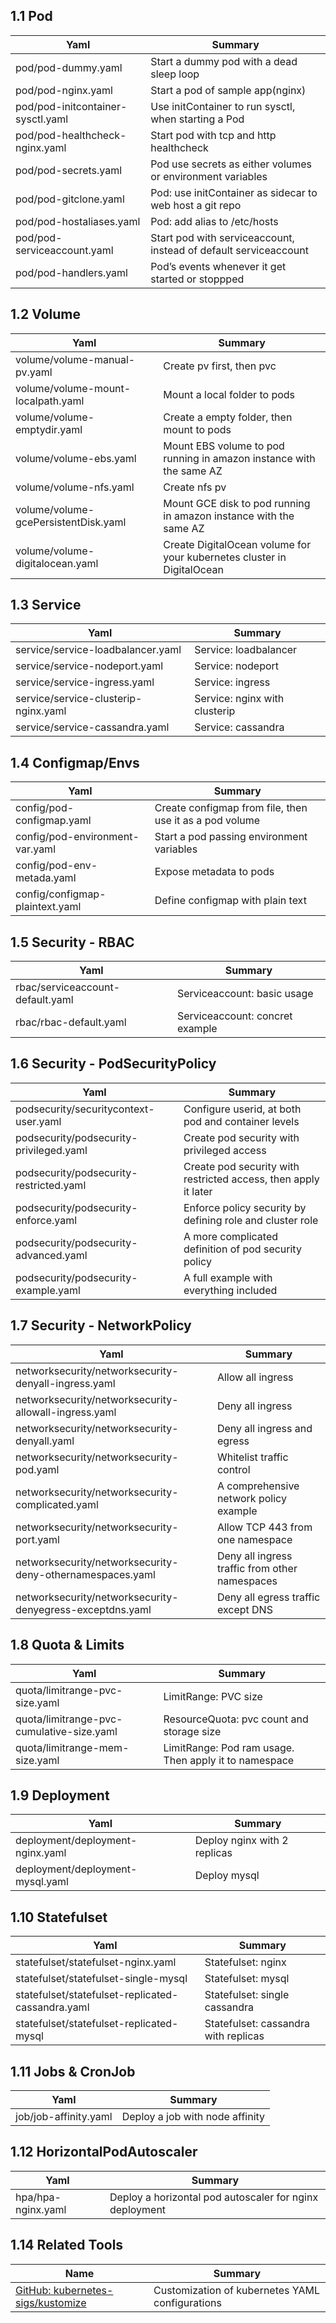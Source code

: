 ## 1.1 Pod

| Yaml                                                         | Summary                                                      |
| ------------------------------------------------------------ | ------------------------------------------------------------ |
| pod/pod-dummy.yaml| Start a dummy pod with a dead sleep loop                     |
| pod/pod-nginx.yaml | Start a pod of sample app(nginx)                             |
| pod/pod-initcontainer-sysctl.yaml | Use initContainer to run sysctl, when starting a Pod         |
| pod/pod-healthcheck-nginx.yaml | Start pod with tcp and http healthcheck                      |
| pod/pod-secrets.yaml | Pod use secrets as either volumes or environment variables   |
| pod/pod-gitclone.yaml | Pod: use initContainer as sidecar to web host a git repo     |
| pod/pod-hostaliases.yaml | Pod: add alias to /etc/hosts                                 |
| pod/pod-serviceaccount.yaml | Start pod with serviceaccount, instead of default serviceaccount |
| pod/pod-handlers.yaml | Pod’s events whenever it get started or stoppped             |

## 1.2 Volume

| Yaml                                                         | Summary                                                      |
| ------------------------------------------------------------ | ------------------------------------------------------------ |
| volume/volume-manual-pv.yaml | Create pv first, then pvc                                    |
| volume/volume-mount-localpath.yaml | Mount a local folder to pods                                 |
| volume/volume-emptydir.yaml | Create a empty folder, then mount to pods                    |
| volume/volume-ebs.yaml | Mount EBS volume to pod running in amazon instance with the same AZ |
| volume/volume-nfs.yaml | Create nfs pv                                                |
| volume/volume-gcePersistentDisk.yaml | Mount GCE disk to pod running in amazon instance with the same AZ |
| volume/volume-digitalocean.yaml | Create DigitalOcean volume for your kubernetes cluster in DigitalOcean |

## 1.3 Service

| Yaml                                                         | Summary                                                      |
| ------------------------------------------------------------ | ------------------------------------------------------------ |
| service/service-loadbalancer.yaml | Service: loadbalancer                                        |
| service/service-nodeport.yaml | Service: nodeport                                            |
| service/service-ingress.yaml | Service: ingress                                             |
| service/service-clusterip-nginx.yaml | Service: nginx with clusterip                                |
| service/service-cassandra.yaml | Service: cassandra                                           |

## 1.4 Configmap/Envs

| Yaml                                                         | Summary                                                 |
| ------------------------------------------------------------ | ------------------------------------------------------- |
| config/pod-configmap.yaml | Create configmap from file, then use it as a pod volume |
| config/pod-environment-var.yaml | Start a pod passing environment variables               |
| config/pod-env-metada.yaml | Expose metadata to pods                                 |
| config/configmap-plaintext.yaml | Define configmap with plain text                        |

## 1.5 Security - RBAC

| Yaml                                                         | Summary                                                      |
| ------------------------------------------------------------ | ------------------------------------------------------------ |
| rbac/serviceaccount-default.yaml | Serviceaccount: basic usage                                  |
| rbac/rbac-default.yaml | Serviceaccount: concret example                              |

## 1.6 Security - PodSecurityPolicy

| Yaml                                                         | Summary                                                      |
| ------------------------------------------------------------ | ------------------------------------------------------------ |
| podsecurity/securitycontext-user.yaml | Configure userid, at both pod and container levels           |
| podsecurity/podsecurity-privileged.yaml | Create pod security with privileged access                   |
| podsecurity/podsecurity-restricted.yaml | Create pod security with restricted access, then apply it later |
| podsecurity/podsecurity-enforce.yaml | Enforce policy security by defining role and cluster role    |
| podsecurity/podsecurity-advanced.yaml | A more complicated definition of pod security policy         |
| podsecurity/podsecurity-example.yaml | A full example with everything included                      |


## 1.7 Security - NetworkPolicy

| Yaml                                                         | Summary                                                      |
| ------------------------------------------------------------ | ------------------------------------------------------------ |
| networksecurity/networksecurity-denyall-ingress.yaml | Allow all ingress                                            |
| networksecurity/networksecurity-allowall-ingress.yaml | Deny all ingress                                             |
| networksecurity/networksecurity-denyall.yaml | Deny all ingress and egress                                  |
| networksecurity/networksecurity-pod.yaml | Whitelist traffic control                                    |
| networksecurity/networksecurity-complicated.yaml | A comprehensive network policy example                       |
| networksecurity/networksecurity-port.yaml | Allow TCP 443 from one namespace                             |
| networksecurity/networksecurity-deny-othernamespaces.yaml | Deny all ingress traffic from other namespaces               |
| networksecurity/networksecurity-denyegress-exceptdns.yaml | Deny all egress traffic except DNS                           |

## 1.8 Quota & Limits

| Yaml                                                         | Summary                                                      |
| ------------------------------------------------------------ | ------------------------------------------------------------ |
| quota/limitrange-pvc-size.yaml | LimitRange: PVC size                                         |
| quota/limitrange-pvc-cumulative-size.yaml | ResourceQuota: pvc count and storage size                    |
| quota/limitrange-mem-size.yaml | LimitRange: Pod ram usage. Then apply it to namespace        |

## 1.9 Deployment

| Yaml                                                         | Summary                                                      |
| ------------------------------------------------------------ | ------------------------------------------------------------ |
| deployment/deployment-nginx.yaml | Deploy nginx with 2 replicas                                 |
| deployment/deployment-mysql.yaml | Deploy mysql                                                 |

## 1.10 Statefulset

| Yaml                                                         | Summary                                                      |
| ------------------------------------------------------------ | ------------------------------------------------------------ |
| statefulset/statefulset-nginx.yaml | Statefulset: nginx                                           |
| statefulset/statefulset-single-mysql | Statefulset: mysql                                           |
| statefulset/statefulset-replicated-cassandra.yaml | Statefulset: single cassandra                                |
| statefulset/statefulset-replicated-mysql | Statefulset: cassandra with replicas                         |

## 1.11 Jobs & CronJob

| Yaml                                                         | Summary                         |
| ------------------------------------------------------------ | ------------------------------- |
| job/job-affinity.yaml | Deploy a job with node affinity |

## 1.12 HorizontalPodAutoscaler

| Yaml                                                         | Summary                                                 |
| ------------------------------------------------------------ | ------------------------------------------------------- |
| hpa/hpa-nginx.yaml | Deploy a horizontal pod autoscaler for nginx deployment |


## 1.14 Related Tools

| Name                                                         | Summary                                         |
| ------------------------------------------------------------ | ----------------------------------------------- |
| [GitHub: kubernetes-sigs/kustomize](https://github.com/kubernetes-sigs/kustomize) | Customization of kubernetes YAML configurations |
